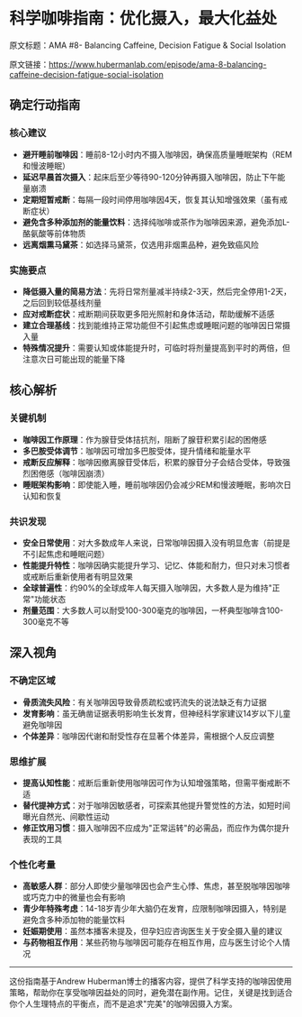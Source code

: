 # 科学咖啡指南：优化摄入，最大化益处

原文标题：AMA #8- Balancing Caffeine, Decision Fatigue & Social Isolation

原文链接：https://www.hubermanlab.com/episode/ama-8-balancing-caffeine-decision-fatigue-social-isolation

## 确定行动指南

### 核心建议
- **避开睡前咖啡因**：睡前8-12小时内不摄入咖啡因，确保高质量睡眠架构（REM和慢波睡眠）
- **延迟早晨首次摄入**：起床后至少等待90-120分钟再摄入咖啡因，防止下午能量崩溃
- **定期短暂戒断**：每隔一段时间停用咖啡因4天，恢复其认知增强效果（虽有戒断症状）
- **避免含多种添加剂的能量饮料**：选择纯咖啡或茶作为咖啡因来源，避免添加L-酪氨酸等前体物质
- **远离烟熏马黛茶**：如选择马黛茶，仅选用非烟熏品种，避免致癌风险

### 实施要点
- **降低摄入量的简易方法**：先将日常剂量减半持续2-3天，然后完全停用1-2天，之后回到较低基线剂量
- **应对戒断症状**：戒断期间获取更多阳光照射和身体活动，帮助缓解不适感
- **建立合理基线**：找到能维持正常功能但不引起焦虑或睡眠问题的咖啡因日常摄入量
- **特殊情况提升**：需要认知或体能提升时，可临时将剂量提高到平时的两倍，但注意次日可能出现的能量下降

## 核心解析

### 关键机制
- **咖啡因工作原理**：作为腺苷受体拮抗剂，阻断了腺苷积累引起的困倦感
- **多巴胺受体调节**：咖啡因可增加多巴胺受体，提升情绪和能量水平
- **戒断反应解释**：咖啡因撤离腺苷受体后，积累的腺苷分子会结合受体，导致强烈困倦感（咖啡因崩溃）
- **睡眠架构影响**：即使能入睡，睡前咖啡因仍会减少REM和慢波睡眠，影响次日认知和恢复

### 共识发现
- **安全日常使用**：对大多数成年人来说，日常咖啡因摄入没有明显危害（前提是不引起焦虑和睡眠问题）
- **性能提升特性**：咖啡因确实能提升学习、记忆、体能和耐力，但只对未习惯者或戒断后重新使用者有明显效果
- **全球普遍性**：约90%的全球成年人每天摄入咖啡因，大多数人是为维持"正常"功能状态
- **剂量范围**：大多数人可以耐受100-300毫克的咖啡因，一杯典型咖啡含100-300毫克不等

## 深入视角

### 不确定区域
- **骨质流失风险**：有关咖啡因导致骨质疏松或钙流失的说法缺乏有力证据
- **发育影响**：虽无确凿证据表明影响生长发育，但神经科学家建议14岁以下儿童避免咖啡因
- **个体差异**：咖啡因代谢和耐受性存在显著个体差异，需根据个人反应调整

### 思维扩展
- **提高认知性能**：戒断后重新使用咖啡因可作为认知增强策略，但需平衡戒断不适
- **替代提神方式**：对于咖啡因敏感者，可探索其他提升警觉性的方法，如短时间曝光自然光、间歇性运动
- **修正饮用习惯**：摄入咖啡因不应成为"正常运转"的必需品，而应作为偶尔提升表现的工具

### 个性化考量
- **高敏感人群**：部分人即使少量咖啡因也会产生心悸、焦虑，甚至脱咖啡因咖啡或巧克力中的微量也会有影响
- **青少年特殊考虑**：14-18岁青少年大脑仍在发育，应限制咖啡因摄入，特别是避免含多种添加物的能量饮料
- **妊娠期使用**：虽然本播客未提及，但孕妇应咨询医生关于安全摄入量的建议
- **与药物相互作用**：某些药物与咖啡因可能存在相互作用，应与医生讨论个人情况

---

这份指南基于Andrew Huberman博士的播客内容，提供了科学支持的咖啡因使用策略，帮助你在享受咖啡因益处的同时，避免潜在副作用。记住，关键是找到适合你个人生理特点的平衡点，而不是追求"完美"的咖啡因摄入方案。
